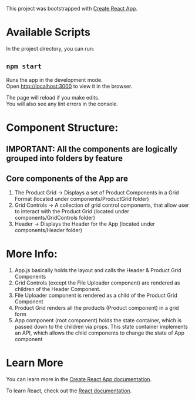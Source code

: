 This project was bootstrapped with [Create React App](https://github.com/facebook/create-react-app).

# Available Scripts

In the project directory, you can run:

## `npm start`

Runs the app in the development mode.<br>
Open [http://localhost:3000](http://localhost:3000) to view it in the browser.

The page will reload if you make edits.<br>
You will also see any lint errors in the console.

# Component Structure:

## IMPORTANT: All the components are logically grouped into folders by feature

## Core components of the App are 
1. The Product Grid -> Displays a set of Product Components in a Grid Format (located under components/ProductGrid folder)
2. Grid Controls  -> A collection of grid control components, that allow user to interact with the Product Grid (located under components/GridControls folder)
3. Header -> Displays the Header for the App (located under components/Header folder)

# More Info:
1. App.js basically holds the layout and calls the Header & Product Grid Components
2. Grid Controls (except the File Uploader component) are rendered as children of the Header Component. 
3. File Uploader component is rendered as a child of the Product Grid Component 
4. Product Grid renders all the products (Product component) in a  grid form
5. App component (root component) holds the state container, which is passed down to the children via props. 
This state container implements an API, which allows the child components to change the state of App component


# Learn More

You can learn more in the [Create React App documentation](https://facebook.github.io/create-react-app/docs/getting-started).

To learn React, check out the [React documentation](https://reactjs.org/).
